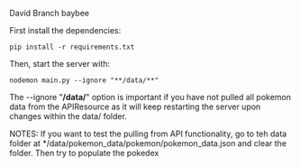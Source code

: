 David Branch baybee

First install the dependencies:
```
pip install -r requirements.txt
```
Then, start the server with:
```
nodemon main.py --ignore "**/data/**"
```

The --ignore "**/data/**" option is important if you have not pulled all pokemon
data from the APIResource as it will keep restarting the server upon changes
within the data/ folder.


NOTES:
If you want to test the pulling from API functionality, go to teh data folder at
*/data/pokemon_data/pokemon/pokemon_data.json and clear the folder.
Then try to populate the pokedex
